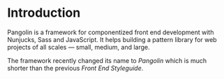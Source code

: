 # Introduction

Pangolin is a framework for componentized front end development with Nunjucks, Sass and JavaScript. It helps building a pattern library for web projects of all scales — small, medium, and large.

The framework recently changed its name to _Pangolin_ which is much shorter than the previous _Front End Styleguide_.
